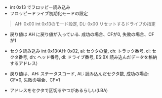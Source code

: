 * int 0x13 でフロッピー読み込み
* フロッピードライブ初期化モードの設定
> AH: 0x00 int 0x13のモード設定, DL: 0x00 リセットするドライブの指定

* 戻り値は AH に戻り値が入っている. 成功の場合、CFが0, 失敗の場合、CFが1
* セクタ読み込み int 0x13(AH: 0x02, al: セクタの量, ch: トラック番号, cl: セクタ番号, dh: ヘッド番号, dl: ドライブ番号, ES:BX 読み込んだデータを格納するアドレス)
* 戻り値は、AH: ステータスコード, AL: 読み込んだセクタ数, 成功の場合: CF=0, 失敗の場合、CF=1

* アドレスをセクタで区切るやつがあるらしい(LBA)
